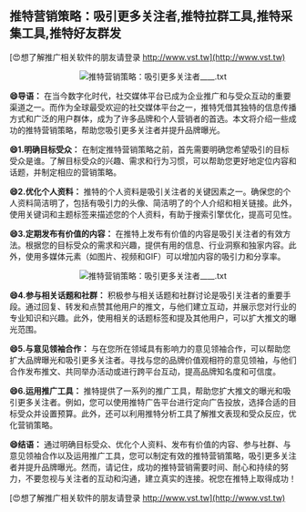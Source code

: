 ## **推特营销策略：吸引更多关注者,推特拉群工具,推特采集工具,推特好友群发**

[😍想了解推广相关软件的朋友请登录 http://www.vst.tw](http://www.vst.tw)

 <center><img src="https://vst.tw/MP4/tuiguang/png/5.png" alt="推特营销策略：吸引更多关注者____.txt"></center>

**😄导语：**
在当今数字化时代，社交媒体平台已成为企业推广和与受众互动的重要渠道之一。而作为全球最受欢迎的社交媒体平台之一，推特凭借其独特的信息传播方式和广泛的用户群体，成为了许多品牌和个人营销者的首选。本文将介绍一些成功的推特营销策略，帮助您吸引更多关注者并提升品牌曝光。

**😄1.明确目标受众：**
在制定推特营销策略之前，首先需要明确您希望吸引的目标受众是谁。了解目标受众的兴趣、需求和行为习惯，可以帮助您更好地定位内容和话题，并制定相应的营销策略。

**😄2.优化个人资料：**
推特的个人资料是吸引关注者的关键因素之一。确保您的个人资料简洁明了，包括有吸引力的头像、简洁明了的个人介绍和相关链接。此外，使用关键词和主题标签来描述您的个人资料，有助于搜索引擎优化，提高可见性。

**😄3.定期发布有价值的内容：**
在推特上发布有价值的内容是吸引关注者的有效方法。根据您的目标受众的需求和兴趣，提供有用的信息、行业洞察和独家内容。此外，使用多媒体元素（如图片、视频和GIF）可以增加内容的吸引力和分享率。

 <center><img src="https://vst.tw/MP4/tuiguang/png/1.png" alt="推特营销策略：吸引更多关注者____.txt"></center>

**😄4.参与相关话题和社群：**
积极参与相关话题和社群讨论是吸引关注者的重要手段。通过回复、转发和点赞其他用户的推文，与他们建立互动，并展示您对行业的专业知识和兴趣。此外，使用相关的话题标签和提及其他用户，可以扩大推文的曝光范围。

**😄5.与意见领袖合作：**
与在您所在领域具有影响力的意见领袖合作，可以帮助您扩大品牌曝光和吸引更多关注者。寻找与您的品牌价值观相符的意见领袖，与他们合作发布推文、共同举办活动或进行跨平台互动，提高品牌知名度和可信度。

**😄6.运用推广工具：**
推特提供了一系列的推广工具，帮助您扩大推文的曝光和吸引更多关注者。例如，您可以使用推特广告平台进行定向广告投放，选择合适的目标受众并设置预算。此外，还可以利用推特分析工具了解推文表现和受众反应，优化营销策略。

**😄结语：**
通过明确目标受众、优化个人资料、发布有价值的内容、参与社群、与意见领袖合作以及运用推广工具，您可以制定有效的推特营销策略，吸引更多关注者并提升品牌曝光。然而，请记住，成功的推特营销需要时间、耐心和持续的努力，不要忽视与关注者的互动和沟通，建立真实的连接。祝您在推特上取得成功！

[😍想了解推广相关软件的朋友请登录 http://www.vst.tw](http://www.vst.tw)



